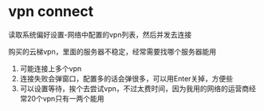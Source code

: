 vpn connect
====

读取系统偏好设置-网络中配置的vpn列表，然后并发去连接

购买的云梯vpn，里面的服务器不稳定，经常需要找哪个服务器能用

1. 可能连接上多个vpn
1. 连接失败会弹窗口，配置多的话会弹很多，可以用Enter关掉，方便些
1. 可以设置等待，挨个去尝试vpn，不过太费时间，因为我用的网络的运营商经常20个vpn只有一两个能用

